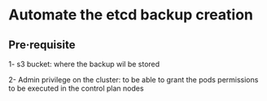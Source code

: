 # Automate the etcd backup creation

## Pre·requisite
1- s3 bucket:  where the backup wil be stored

2- Admin privilege on the cluster:  to be able to grant the pods permissions to be  executed in the control plan nodes
